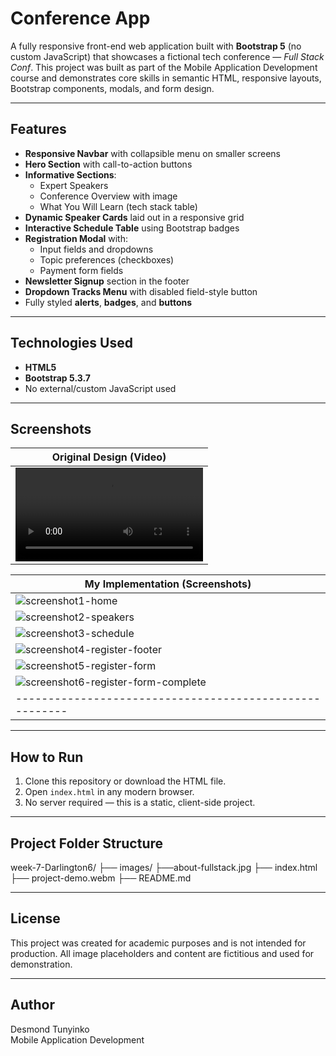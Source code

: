 # Conference App

A fully responsive front-end web application built with **Bootstrap 5** (no custom JavaScript) that showcases a fictional tech conference — *Full Stack Conf*. This project was built as part of the Mobile Application Development course and demonstrates core skills in semantic HTML, responsive layouts, Bootstrap components, modals, and form design.

---

## Features

- **Responsive Navbar** with collapsible menu on smaller screens
- **Hero Section** with call-to-action buttons
- **Informative Sections**:
  - Expert Speakers
  - Conference Overview with image
  - What You Will Learn (tech stack table)
- **Dynamic Speaker Cards** laid out in a responsive grid
- **Interactive Schedule Table** using Bootstrap badges
- **Registration Modal** with:
  - Input fields and dropdowns
  - Topic preferences (checkboxes)
  - Payment form fields
- **Newsletter Signup** section in the footer
- **Dropdown Tracks Menu** with disabled field-style button
- Fully styled **alerts**, **badges**, and **buttons**

---

## Technologies Used

- **HTML5**
- **Bootstrap 5.3.7**
- No external/custom JavaScript used

---

## Screenshots

| Original Design (Video)
|---------------------------------------------------------------------|
| ![Original](week-7-Darlington6/project-demo.webm) |

| My Implementation (Screenshots)
|---------------------------------------------------------------------|
| ![screenshot1-home](week-7-Darlington6/screenshots/screenshot1-home.png) |                                                    
| ![screenshot2-speakers](week-7-Darlington6/screenshots/screenshot2-speakers.png) |                                                    
| ![screenshot3-schedule](week-7-Darlington6/screenshots/screenshot3-schedule.png) |                                                    
| ![screenshot4-register-footer](week-7-Darlington6/screenshots/screenshot4-register-footer.png) |                                                    
| ![screenshot5-register-form](week-7-Darlington6/screenshots/screenshot5-register-form.png) |                                                    
| ![screenshot6-register-form-complete](week-7-Darlington6/screenshots/screenshot6-register-form-complete.png) |                                                    
|-------------------------------------------------------|

---
## How to Run

1. Clone this repository or download the HTML file.
2. Open `index.html` in any modern browser.
3. No server required — this is a static, client-side project.

---

## Project Folder Structure
week-7-Darlington6/
├── images/
    ├──about-fullstack.jpg
├── index.html
├── project-demo.webm
├── README.md

---

## License

This project was created for academic purposes and is not intended for production. All image placeholders and content are fictitious and used for demonstration.

---

## Author

Desmond Tunyinko  
Mobile Application Development  
